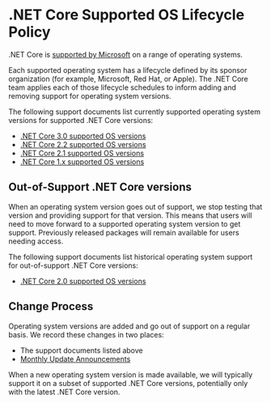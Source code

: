 # .NET Core Supported OS Lifecycle Policy

.NET Core is [supported by Microsoft](microsoft-support.md) on a range of operating systems. 

Each supported operating system has a lifecycle defined by its sponsor organization (for example, Microsoft, Red Hat, or Apple). The .NET Core team applies each of those lifecycle schedules to inform adding and removing support for operating system versions.

The following support documents list currently supported operating system versions for supported .NET Core versions:

* [.NET Core 3.0 supported OS versions](release-notes/3.0/3.0-supported-os.md)
* [.NET Core 2.2 supported OS versions](release-notes/2.2/2.2-supported-os.md)
* [.NET Core 2.1 supported OS versions](release-notes/2.1/2.1-supported-os.md)
* [.NET Core 1.x supported OS versions](release-notes/1.0/1.0-supported-os.md)

## Out-of-Support .NET Core versions

When an operating system version goes out of support, we stop testing that version and providing support for that version. This means that users will need to move forward to a supported operating system version to get support. Previously released packages will remain available for users needing access.

The following support documents list historical operating system support for out-of-support .NET Core versions: 

* [.NET Core 2.0 supported OS versions](release-notes/2.0/2.0-supported-os.md)

## Change Process

Operating system versions are added and go out of support on a regular basis. We record these changes in two places:

* The support documents listed above
* [Monthly Update Announcements](https://github.com/dotnet/announcements/labels/Monthly-Update)

When a new operating system version is made available, we will typically support it on a subset of supported .NET Core versions, potentially only with the latest .NET Core version.
